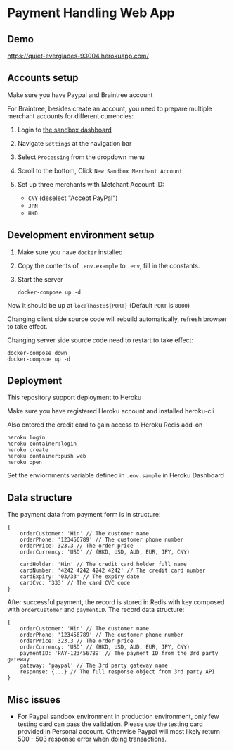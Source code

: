 # Payment Handling Web App

## Demo

https://quiet-everglades-93004.herokuapp.com/

## Accounts setup

Make sure you have Paypal and Braintree account

For Braintree, besides create an account, you need to prepare multiple merchant accounts for different currencies:

1. Login to [the sandbox dashboard](https://sandbox.braintreegateway.com)

2. Navigate `Settings` at the navigation bar

3. Select `Processing` from the dropdown menu

4. Scroll to the bottom, Click `New Sandbox Merchant Account`

5. Set up three merchants with Metchant Account ID:
    - `CNY` (deselect "Accept PayPal")
    - `JPN`
    - `HKD`

## Development environment setup

1. Make sure you have `docker` installed

2. Copy the contents of `.env.example` to `.env`, fill in the constants.

3. Start the server
    ```
    docker-compose up -d
    ```

Now it should be up at `localhost:${PORT}` (Default `PORT` is `8000`)

Changing client side source code will rebuild automatically, refresh browser to take effect.

Changing server side source code need to restart to take effect:

```
docker-compose down
docker-compsoe up -d
```

## Deployment

This repository support deployment to Heroku

Make sure you have registered Heroku account and installed heroku-cli

Also entered the credit card to gain access to Heroku Redis add-on

```
heroku login
heroku container:login
heroku create
heroku container:push web
heroku open
``` 

Set the enviornments variable defined in `.env.sample` in Heroku Dashboard

## Data structure

The payment data from payment form is in structure:
```
{
    orderCustomer: 'Hin' // The customer name
    orderPhone: '123456789' // The customer phone number
    orderPrice: 323.3 // The order price
    orderCurrency: 'USD' // (HKD, USD, AUD, EUR, JPY, CNY)

    cardHolder: 'Hin' // The credit card holder full name
    cardNumber: '4242 4242 4242 4242' // The credit card number
    cardExpiry: '03/33' // The expiry date
    cardCvc: '333' // The card CVC code
}
```

After successful payment, the record is stored in Redis with key composed with `orderCustomer` and `paymentID`.
The record data structure: 
```
{
    orderCustomer: 'Hin' // The customer name
    orderPhone: '123456789' // The customer phone number
    orderPrice: 323.3 // The order price
    orderCurrency: 'USD' // (HKD, USD, AUD, EUR, JPY, CNY)
    paymentID: 'PAY-123456789' // The payment ID from the 3rd party gateway
    gateway: 'paypal' // The 3rd party gateway name
    response: {...} // The full response object from 3rd party API
}
```

## Misc issues

- For Paypal sandbox environment in production environment, only few testing card can pass the validation. Please use the testing card provided in Personal account. Otherwise Paypal will most likely return 500 - 503 response error when doing transactions.
